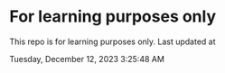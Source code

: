 # For learning purposes only
This repo is for learning purposes only.
Last updated at

Tuesday, December 12, 2023 3:25:48 AM

